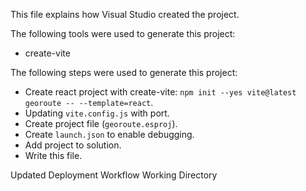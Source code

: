 This file explains how Visual Studio created the project.

The following tools were used to generate this project:
- create-vite

The following steps were used to generate this project:
- Create react project with create-vite: `npm init --yes vite@latest georoute -- --template=react`.
- Updating `vite.config.js` with port.
- Create project file (`georoute.esproj`).
- Create `launch.json` to enable debugging.
- Add project to solution.
- Write this file.

Updated Deployment Workflow Working Directory
